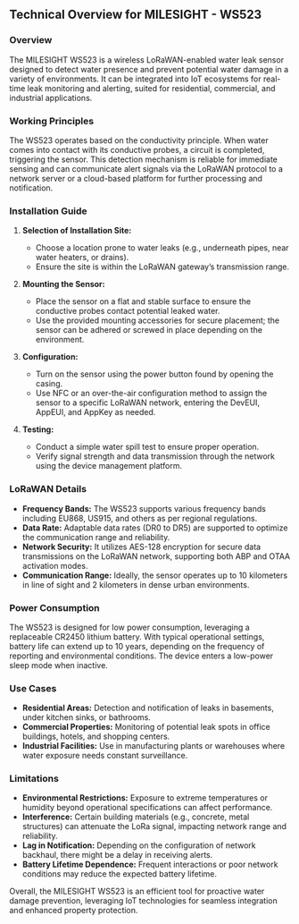 ## Technical Overview for MILESIGHT - WS523

### Overview
The MILESIGHT WS523 is a wireless LoRaWAN-enabled water leak sensor designed to detect water presence and prevent potential water damage in a variety of environments. It can be integrated into IoT ecosystems for real-time leak monitoring and alerting, suited for residential, commercial, and industrial applications.

### Working Principles
The WS523 operates based on the conductivity principle. When water comes into contact with its conductive probes, a circuit is completed, triggering the sensor. This detection mechanism is reliable for immediate sensing and can communicate alert signals via the LoRaWAN protocol to a network server or a cloud-based platform for further processing and notification.

### Installation Guide
1. **Selection of Installation Site:**
   - Choose a location prone to water leaks (e.g., underneath pipes, near water heaters, or drains).
   - Ensure the site is within the LoRaWAN gateway’s transmission range.

2. **Mounting the Sensor:**
   - Place the sensor on a flat and stable surface to ensure the conductive probes contact potential leaked water.
   - Use the provided mounting accessories for secure placement; the sensor can be adhered or screwed in place depending on the environment.

3. **Configuration:**
   - Turn on the sensor using the power button found by opening the casing.
   - Use NFC or an over-the-air configuration method to assign the sensor to a specific LoRaWAN network, entering the DevEUI, AppEUI, and AppKey as needed.

4. **Testing:**
   - Conduct a simple water spill test to ensure proper operation.
   - Verify signal strength and data transmission through the network using the device management platform.

### LoRaWAN Details
- **Frequency Bands:** The WS523 supports various frequency bands including EU868, US915, and others as per regional regulations.
- **Data Rate:** Adaptable data rates (DR0 to DR5) are supported to optimize the communication range and reliability.
- **Network Security:** It utilizes AES-128 encryption for secure data transmissions on the LoRaWAN network, supporting both ABP and OTAA activation modes.
- **Communication Range:** Ideally, the sensor operates up to 10 kilometers in line of sight and 2 kilometers in dense urban environments.

### Power Consumption
The WS523 is designed for low power consumption, leveraging a replaceable CR2450 lithium battery. With typical operational settings, battery life can extend up to 10 years, depending on the frequency of reporting and environmental conditions. The device enters a low-power sleep mode when inactive.

### Use Cases
- **Residential Areas:** Detection and notification of leaks in basements, under kitchen sinks, or bathrooms.
- **Commercial Properties:** Monitoring of potential leak spots in office buildings, hotels, and shopping centers.
- **Industrial Facilities:** Use in manufacturing plants or warehouses where water exposure needs constant surveillance.

### Limitations
- **Environmental Restrictions:** Exposure to extreme temperatures or humidity beyond operational specifications can affect performance.
- **Interference:** Certain building materials (e.g., concrete, metal structures) can attenuate the LoRa signal, impacting network range and reliability.
- **Lag in Notification:** Depending on the configuration of network backhaul, there might be a delay in receiving alerts.
- **Battery Lifetime Dependence:** Frequent interactions or poor network conditions may reduce the expected battery lifetime.

Overall, the MILESIGHT WS523 is an efficient tool for proactive water damage prevention, leveraging IoT technologies for seamless integration and enhanced property protection.